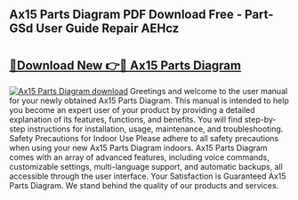 ## Ax15 Parts Diagram PDF Download Free - Part-GSd User Guide Repair AEHcz

# <h2><a href="http://dfursv.blite.top/?on=Ax15+Parts+Diagram">🔗Download New 👉🔴 Ax15 Parts Diagram</a></h2>

[![Ax15 Parts Diagram download](https://i.imgur.com/lujVjoI.png)](http://dfursv.blite.top/?on=Ax15+Parts+Diagram)
Greetings and welcome to the user manual for your newly obtained Ax15 Parts Diagram. This manual is intended to help you become an expert user of your product by providing a detailed explanation of its features, functions, and benefits. You will find step-by-step instructions for installation, usage, maintenance, and troubleshooting. Safety Precautions for Indoor Use Please adhere to all safety precautions when using your new Ax15 Parts Diagram indoors. Ax15 Parts Diagram comes with an array of advanced features, including voice commands, customizable settings, multi-language support, and automatic backups, all accessible through the user interface. Your Satisfaction is Guaranteed Ax15 Parts Diagram. We stand behind the quality of our products and services.
